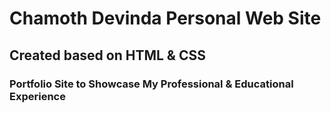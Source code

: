 # Chamoth Devinda Personal Web Site

## Created based on HTML & CSS

### Portfolio Site to Showcase My Professional & Educational Experience